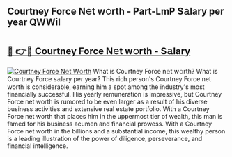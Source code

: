 ## Courtney Force N𝚎t w𝚘rth - Part-LmP S𝚊lary per year QWWiI

# <h2><a href="http://gc0bjt.nevu.top/?p=Courtney+Force">🔗 👉🔴 Courtney Force N𝚎t w𝚘rth - S𝚊lary</a></h2>

[![Courtney Force N𝚎t W𝚘rth](https://i.imgur.com/Oavwk0R.jpeg)](http://gc0bjt.nevu.top/?p=Courtney+Force)
What is Courtney Force n𝚎t w𝚘rth? What is Courtney Force s𝚊lary per year?
This rich person's Courtney Force net worth is considerable, earning him a spot among the industry's most financially successful. His yearly remuneration is impressive, but Courtney Force net worth is rumored to be even larger as a result of his diverse business activities and extensive real estate portfolio. With a Courtney Force net worth that places him in the uppermost tier of wealth, this man is famed for his business acumen and financial prowess. With a Courtney Force net worth in the billions and a substantial income, this wealthy person is a leading illustration of the power of diligence, perseverance, and financial intelligence.

